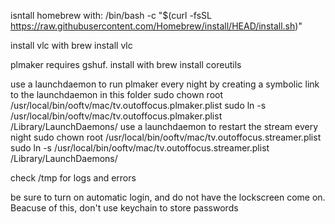 isntall homebrew with:
/bin/bash -c "$(curl -fsSL https://raw.githubusercontent.com/Homebrew/install/HEAD/install.sh)"

install vlc with 
brew install vlc

plmaker requires gshuf. install with
brew install coreutils

use a launchdaemon to run plmaker every night by creating a symbolic link to the launchdaemon in this folder
sudo chown root /usr/local/bin/ooftv/mac/tv.outoffocus.plmaker.plist
sudo ln -s /usr/local/bin/ooftv/mac/tv.outoffocus.plmaker.plist /Library/LaunchDaemons/
use a launchdaemon to restart the stream every night
sudo chown root /usr/local/bin/ooftv/mac/tv.outoffocus.streamer.plist
sudo ln -s /usr/local/bin/ooftv/mac/tv.outoffocus.streamer.plist /Library/LaunchDaemons/

check /tmp for logs and errors

be sure to turn on automatic login, and do not have the lockscreen come on. Beacuse of this, don't use keychain to store passwords
